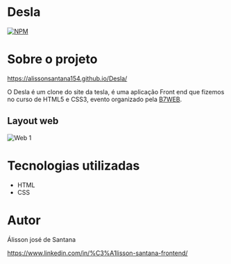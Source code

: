 # Desla

[![NPM](https://img.shields.io/npm/l/react)](https://github.com/alissonsantana154/Desla/blob/master/LICENSE) 

# Sobre o projeto

https://alissonsantana154.github.io/Desla/

 O Desla é um clone do site da tesla, é uma aplicação Front end que fizemos no curso de HTML5 e CSS3, evento organizado pela [B7WEB](https://b7web.com.br/fullstack/?ref=I24108426I&gclid=CjwKCAjw8KmLBhB8EiwAQbqNoIZmM7S0i2hSO2KxocuVt4PDmEskAMRuNffEU7LXbNXfVILGlvEIlhoCQSAQAvD_BwE "Site b7web ").


## Layout web

![Web 1](https://media1.giphy.com/media/g4y97qWMInszwt1t3t/giphy.gif?cid=790b76112546dcc5b619e784f1e6e95d85ef144275486a0b&rid=giphy.gif&ct=g)

# Tecnologias utilizadas


- HTML 
- CSS

# Autor
Álisson josé de Santana

https://www.linkedin.com/in/%C3%A1lisson-santana-frontend/

